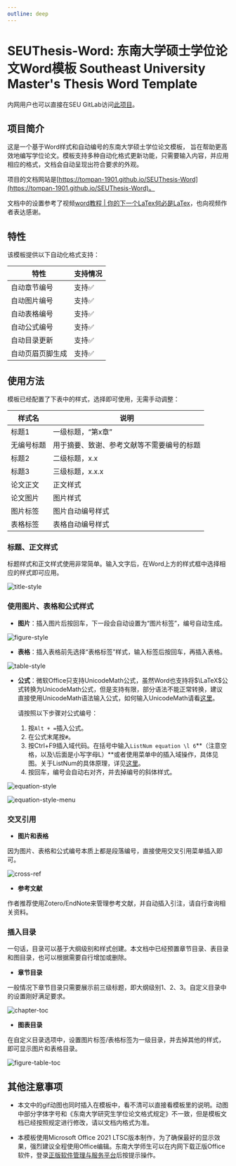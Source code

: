 ```yaml
---
outline: deep
---
```


# SEUThesis-Word: 东南大学硕士学位论文Word模板 Southeast University Master's Thesis Word Template

内网用户也可以直接在SEU GitLab访问[此项目](https://gitlab.seu.edu.cn/220232291/seuthesis-word)。

## 项目简介

这是一个基于Word样式和自动编号的东南大学硕士学位论文模板，
旨在帮助更高效地编写学位论文。模板支持多种自动化格式更新功能，只需要输入内容，并应用相应的格式，文档会自动呈现出符合要求的外观。

项目的文档网站是[https://tompan-1901.github.io/SEUThesis-Word](https://tompan-1901.github.io/SEUThesis-Word)。

文档中的设置参考了视频[word教程 | 你的下一个LaTex何必是LaTex](https://www.bilibili.com/video/BV1se411U7Dy)，也向视频作者表达感谢。

## 特性

该模板提供以下自动化格式支持：


| 特性                     | 支持情况    |
|------------------|-------------------|
| 自动章节编号             | 支持✅     |
| 自动图片编号             | 支持✅     |
| 自动表格编号             | 支持✅     |
| 自动公式编号             | 支持✅     |
| 自动目录更新             | 支持✅     |
| 自动页眉页脚生成         | 支持✅     |

## 使用方法

模板已经配置了下表中的样式，选择即可使用，无需手动调整：

| 样式名       | 说明                                         |
|--------------|----------------------------------------------|
| 标题1        | 一级标题，“第x章”                            |
| 无编号标题   | 用于摘要、致谢、参考文献等不需要编号的标题   |
| 标题2        | 二级标题，x.x                                 |
| 标题3        | 三级标题，x.x.x                               |
| 论文正文     | 正文样式                                     |
| 论文图片     | 图片样式                                     |
| 图片标签     | 图片自动编号样式                             |
| 表格标签     | 表格自动编号样式                             |

### 标题、正文样式

标题样式和正文样式使用非常简单。输入文字后，在Word上方的样式框中选择相应的样式即可应用。

![title-style](figures/title-style.gif)

### 使用图片、表格和公式样式

- **图片**：插入图片后按回车，下一段会自动设置为“图片标签”，编号自动生成。

![figure-style](figures/figure-style.gif)

- **表格**：插入表格前先选择“表格标签”样式，输入标签后按回车，再插入表格。

![table-style](figures/table-style.gif)

- **公式**：微软Office只支持UnicodeMath公式，虽然Word也支持将$\LaTeX$公式转换为UnicodeMath公式，但是支持有限，部分语法不能正常转换，建议直接使用UnicodeMath语法输入公式，如何输入UnicodeMath请看[这里](https://blog.csdn.net/weixin_44224652/article/details/110673138)。

    请按照以下步骤对公式编号：
    
    1. 按`Alt + =`插入公式。
    2. 在公式末尾按`#`。
    3. 按Ctrl+F9插入域代码。在括号中输入`ListNum equation \l 6`**（注意空格，以及\后面是小写字母L）**或者使用菜单中的插入域操作，具体见图。关于ListNum的具体原理，详见[这里](https://support.microsoft.com/en-us/office/field-codes-listnum-field-557541b1-abb2-4959-a9f2-401639c8ff82)。
    4. 按回车，编号会自动右对齐，并去掉编号的斜体样式。

![equation-style](figures/equation-style.gif)

![equation-style-menu](figures/equation-style-menu.gif)

### 交叉引用

- **图片和表格**

因为图片、表格和公式编号本质上都是段落编号，直接使用交叉引用菜单插入即可。

![cross-ref](figures/cross-ref.gif)


- **参考文献**

作者推荐使用Zotero/EndNote来管理参考文献，并自动插入引注，请自行查询相关资料。

### 插入目录

一句话，目录可以基于大纲级别和样式创建。本文档中已经预置章节目录、表目录和图目录，也可以根据需要自行增加或删除。


- **章节目录**

一般情况下章节目录只需要展示前三级标题，即大纲级别1、2、3。自定义目录中的设置刚好满足要求。

![chapter-toc](figures/chapter-toc.gif)

- **图表目录**

在自定义目录选项中，设置图片标签/表格标签为一级目录，并去掉其他的样式，即可显示图片和表格目录。

![figure-table-toc](figures/figure-table-toc.gif)


## 其他注意事项

- 本文中的gif动图也同时插入在模板中，看不清可以直接看模板里的说明。动图中部分字体字号和《东南大学研究生学位论文格式规定》不一致，但是模板文档已经按照规定进行修改，请以文档内格式为准。

- 本模板使用Microsoft Office 2021 LTSC版本制作，为了确保最好的显示效果，强烈建议全程使用Office编辑。东南大学师生可以在内网下载正版Office软件，登录[正版软件管理与服务平台](https://software.seu.edu.cn/)后按提示操作。